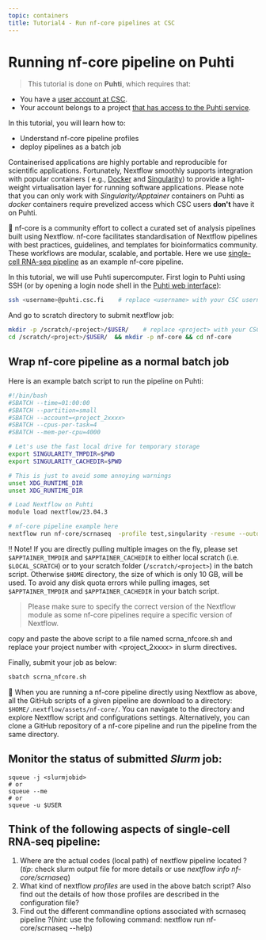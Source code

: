 ```yaml
---
topic: containers
title: Tutorial4 - Run nf-core pipelines at CSC
---
```

# Running nf-core pipeline on Puhti 

> This tutorial is done on **Puhti**, which requires that:
- You have a [user account at CSC](https://docs.csc.fi/accounts/how-to-create-new-user-account/).
- Your account belongs to a project [that has access to the Puhti service](https://docs.csc.fi/accounts/how-to-add-service-access-for-project/).

In this tutorial, you will learn how to: 
 - Understand nf-core pipeline profiles
 - deploy pipelines as a batch job


Containerised applications are highly portable and reproducible for scientific applications. Fortunately, Nextflow smoothly supports integration with popular containers ( e.g., [Docker](https://www.nextflow.io/docs/latest/docker.html) and [Singularity](https://www.nextflow.io/docs/latest/singularity.html)) to provide a light-weight virtualisation layer for running software applications. Please note that you can only work with *Singularity/Apptainer* containers on Puhti as *docker* containers require prevelized access which CSC users **don't** have it on Puhti.

💬 nf-core is a community effort to collect a curated set of analysis pipelines built using Nextflow. nf-core facilitates  standardisation of Nextflow pipelines with best practices, guidelines, and templates for bioinformatics community. These workflows are modular, scalable, and portable. Here we use [single-cell RNA-seq pipeline](https://github.com/nf-core/scrnaseq/tree/2.7.1) as an example nf-core pipeline.

In this tutorial, we will use Puhti supercomputer. First login to Puhti using SSH (or by opening a login node shell in the [Puhti web interface](https://www.puhti.csc.fi)):
  
```bash
ssh <username>@puhti.csc.fi    # replace <username> with your CSC username, e.g. myname@puhti.csc.fi
```
And go to scratch directory to submit nextflow job:

```bash
mkdir -p /scratch/<project>/$USER/    # replace <project> with your CSC project, e.g. project_2001234
cd /scratch/<project>/$USER/  && mkdir -p nf-core && cd nf-core

```

## Wrap nf-core pipeline as a normal batch job

Here is an example batch script to run the pipeline on Puhti:
```bash
#!/bin/bash
#SBATCH --time=01:00:00
#SBATCH --partition=small
#SBATCH --account=<project_2xxxx>
#SBATCH --cpus-per-task=4
#SBATCH --mem-per-cpu=4000

# Let's use the fast local drive for temporary storage
export SINGULARITY_TMPDIR=$PWD
export SINGULARITY_CACHEDIR=$PWD

# This is just to avoid some annoying warnings
unset XDG_RUNTIME_DIR
unset XDG_RUNTIME_DIR

# Load Nextflow on Puhti
module load nextflow/23.04.3

# nf-core pipeline example here
nextflow run nf-core/scrnaseq  -profile test,singularity -resume --outdir .
```

‼️ Note! If you are directly pulling multiple images on the fly, please set `$APPTAINER_TMPDIR` and `$APPTAINER_CACHEDIR` to either local scratch (i.e. `$LOCAL_SCRATCH`) or to your scratch folder (`/scratch/<project>`) in the batch script. Otherwise `$HOME` directory, the size of which is  only 10 GB, will be used. To avoid any disk quota errors while pulling images, set `$APPTAINER_TMPDIR` and `$APPTAINER_CACHEDIR` in your batch script.

> Please make sure to specify the correct version of the Nextflow module as some nf-core pipelines require a specific version of Nextflow.

copy and paste the above script to a file named scrna_nfcore.sh and replace your project number with \<project_2xxxx\> in slurm directives.

Finally, submit your job as below:

```bash
sbatch scrna_nfcore.sh
```
💬 When you are running a nf-core  pipeline directly using Nextflow as above, all the GitHub scripts of a given pipeline are download to a directory: ```$HOME/.nextflow/assets/nf-core/```. You can navigate to the directory and explore Nextflow script and configurations settings. Alternatively, you can clone a GitHub repository of a nf-core pipeline and run the pipeline from the same directory.

## Monitor the status of submitted *Slurm* job:

   ```
   squeue -j <slurmjobid>
   # or
   squeue --me
   # or
   squeue -u $USER
   ```

## Think of the following aspects of single-cell RNA-seq pipeline:
1. Where are the actual codes  (local path) of nextflow pipeline located ? (*tip*: check slurm output file for more details or use *nextflow info nf-core/scrnaseq*)
2. What kind of nextflow *profiles* are used in the above batch script? Also find out the details of how those profiles are described in the configuration file?
3. Find out the different commandline options associated with scrnaseq pipeline ?(*hint*: use the following command: nextflow run nf-core/scrnaseq  --help)


